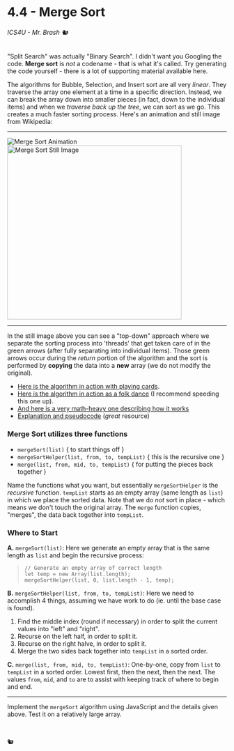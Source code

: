 # 4.4 - Merge Sort

###### ICS4U - Mr. Brash 🐿️

"Split Search" was actually "Binary Search". I didn't want you Googling the code. **Merge sort** is _not_ a codename - that is what it's called. Try generating the code yourself - there is a lot of supporting material available here.

The algorithms for Bubble, Selection, and Insert sort are all very _linear_. They traverse the array one element at a time in a specific direction. Instead, we can break the array down into smaller pieces (in fact, down to the individual items) and when we _traverse back up the tree_, we can sort as we go. This creates a much faster sorting process. Here's an animation and still image from Wikipedia:

---

<img alt="Merge Sort Animation" src="https://upload.wikimedia.org/wikipedia/commons/c/cc/Merge-sort-example-300px.gif" style="vertical-align: top;">
<img alt="Merge Sort Still Image" src="https://upload.wikimedia.org/wikipedia/commons/thumb/e/e6/Merge_sort_algorithm_diagram.svg/1200px-Merge_sort_algorithm_diagram.svg.png" width="400px">

---

In the still image above you can see a "top-down" approach where we separate the sorting process into 'threads' that get taken care of in the green arrows (after fully separating into individual items). Those green arrows occur during the _return_ portion of the algorithm and the sort is performed by **copying** the data into a **new** array (we do not modify the original).

- [Here is the algorithm in action with playing cards](https://youtu.be/AMJjtTo1LLE).
- [Here is the algorithm in action as a folk dance](https://youtu.be/XaqR3G_NVoo) (I recommend speeding this one up).
- [And here is a very math-heavy one describing how it works](https://youtu.be/kgBjXUE_Nwc?t=182)
- [Explanation and pseudocode](https://www.youtube.com/watch?v=4VqmGXwpLqc) (_great_ resource)

### Merge Sort utilizes three functions

- `mergeSort(list)` { to start things off }
- `mergeSortHelper(list, from, to, tempList)` { this is the recursive one }
- `merge(list, from, mid, to, tempList)` { for putting the pieces back together }

Name the functions what you want, but essentially `mergeSortHelper` is the _recursive_ function. `tempList` starts as an empty array (same length as `list`) in which we place the sorted data. Note that we do _not_ sort in place - which means we don't touch the original array. The `merge` function copies, "merges", the data back together into `tempList`.

### Where to Start

**A.** `mergeSort(list)`:  Here we generate an empty array that is the same length as `list` and begin the recursive process:
>
>```JS
>// Generate an empty array of correct length
>let temp = new Array(list.length);
>mergeSortHelper(list, 0, list.length - 1, temp);
>```

**B.** `mergeSortHelper(list, from, to, tempList)`: Here we need to accomplish 4 things, assuming we have work to do (ie. until the base case is found).

1. Find the middle index (round if necessary) in order to split the current values into "left" and "right".
2. Recurse on the left half, in order to split it.
3. Recurse on the right halve, in order to split it.
4. Merge the two sides back together into `tempList` in a sorted order.

**C.** `merge(list, from, mid, to, tempList)`: One-by-one, copy from `list` to `tempList` in a sorted order. Lowest first, then the next, then the next. The values `from`, `mid`, and `to` are to assist with keeping track of where to begin and end.

---

Implement the `mergeSort` algorithm using JavaScript and the details given above. Test it on a relatively large array.

<br>

🐿️
